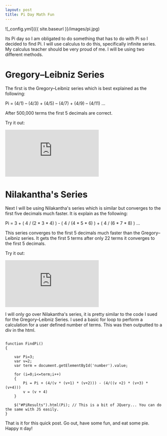```yaml
---
layout: post
title: Pi Day Math Fun
---
```


![_config.yml]({{ site.baseurl }}/images/pi.jpg)

Its Pi day so I am obligated to do something that has to do with Pi so I decided to find Pi. I will use calculus to do this, specifically infinite series. My calculus teacher should be very proud of me. I will be using two different methods.

<h1> Gregory–Leibniz Series </h1>
The first is the Gregory–Leibniz series which is best explained as the following:

Pi = (4/1) – (4/3) + (4/5) – (4/7) + (4/9) – (4/11) …

After 500,000 terms the first 5 decimals are correct.

Try it out:

<iframe src="http://dmitrypustovit.com/pi/pi.html" style="border:none"></iframe>



<h1> Nilakantha's Series </h1>
Next I will be using Nilakantha's series which is similar but converges to the first five decimals much faster. It is explain as the following:

Pi = 3 + ( 4 / (2 * 3 * 4) ) - ( 4 / (4 * 5 * 6) ) + ( 4 / (6 * 7 * 8) ) …

This series converges to the first 5 decimals much faster than the Gregory–Leibniz series.  It gets the first 5 terms after only 22 terms it converges to the first 5 decimals.


Try it out:

<iframe src="http://dmitrypustovit.com/pi/pi2.html" style="border:none"></iframe>


I will only go over Nilakantha's series, it is pretty similar to the code I sued for the Gregory–Leibniz Series.
I used a basic for loop to perform a calculation for a user defined number of terms. This was then outputted to a div in the html.

<pre><code>
function FindPi()
{

    var Pi=3;
    var v=2;
    var term = document.getElementById('number').value;

    for (i=0;i<=term;i++)
    {
        Pi = Pi + (4/(v * (v+1) * (v+2))) - (4/((v +2) * (v+3) * (v+4)))
        v = (v + 4)
    }

    $("#PiResults").html(Pi); // This is a bit of JQuery... You can do the same with JS easily. 
}
</code></pre>


That is it for this quick post. Go out, have some fun, and eat some pie. Happy &pi; day!
